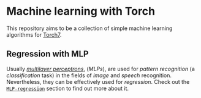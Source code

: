 # Machine learning with Torch

This repository aims to be a collection of simple machine learning algorithms for [Torch7](http://torch.ch/).

## Regression with MLP

Usually [*multilayer perceptrons*](http://en.wikipedia.org/wiki/Multilayer_perceptron), (*MLPs*), are used for *pattern recognition* (a *classification* task) in the fields of *image* and *speech* recognition. Nevertheless, they can be effectively used for *regression*. Check out the [`MLP-regression`](MLP-regression) section to find out more about it.
